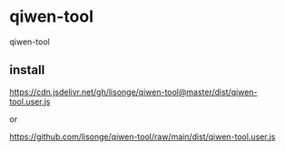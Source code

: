 # qiwen-tool

qiwen-tool

## install

<https://cdn.jsdelivr.net/gh/lisonge/qiwen-tool@master/dist/qiwen-tool.user.js>

or

<https://github.com/lisonge/qiwen-tool/raw/main/dist/qiwen-tool.user.js>
